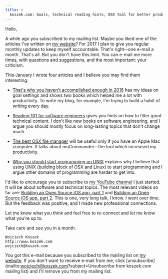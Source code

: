 ```yaml
---
title: >
  koszek.com: Goals, technical reading hints, OSX tool for better productivity, programming advice and some YouTube videos
---
```


Hello,

A while ago you subscribed to my mailing list. Maybe you liked one of the
articles I've written on [my website](http://www.koszek.com)?  For 2017 I
plan to give you regular monthly updates to keep myself accountable. That's
right--one e-mail a month. That's all. But you don't have this limit. You
can e-mail me more times, with questions and suggestions, and the most
important: your criticism.

This January I wrote four articles and I believe you may find them
interesting:

- [That's why you haven't accomplished enough in 2016](http://www.koszek.com/blog/2017/01/02/thats-why-you-havent-accomplished-enough-in-2016/)
  has my ideas on goal settings and shows two books which helped me a lot
  with productivity. To write my blog, for example, I'm trying to build a
  habit of writing every day.

- [Reading 101 for software engineers](http://www.koszek.com/blog/2017/01/17/reading-for-software-engineers/)
  gives you hints on how to filter good technical content. I don't like new
  books on software engineering, and I argue you should mostly focus on
  long-lasting topics that don't change much.

- [The best OSX file manager](http://www.koszek.com/blog/2017/01/18/the-best-osx-file-manager/)
  will be useful only if you have an Apple Mac computer. It talks about
  muCommander--the tool which increased my productivity.

- [Why you should start programming on UNIX](http://www.koszek.com/blog/2017/01/28/why-you-should-start-programming-on-unix/)
  explains why I believe that using UNIX (building block of OSX and Linux)
  to start programming and I argue other domains of programming are harder
  to get into.

I'd like to encourage you to subscribe to [my YouTube
channel](https://www.youtube.com/user/wkoszek) I just started. It will be
about software and technical topics. The most relevant videos so far are:
[Building an Open Source iOS app, part 1](https://www.youtube.com/watch?v=zY6YDXyF6ks&t=726s) and
[Building an Open Source iOS app, part 2](https://www.youtube.com/watch?v=gE49zGSFcio&t=46s).
This is one, very long talk, I know. I went over time. But the feedback was positive, and I
made new professional connections.

Let me know what you think and feel free to re-connect and let me know what
you're up to.

Take care and see you in a month.

	Wojciech Koszek
	http://www.koszek.com
	wojciech@koszek.com

You got this e-mail because you subscribed to the mailing list on
[my website](http://www.koszek.com). If you don't want to receive e-mail
from me, click
[unsubscribe](mailto:wojciech@koszek.com?subject=Unsubscribe from koszek.com mailing list)
and I'll remove you from my mailing list.
